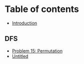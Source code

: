 # Table of contents

* [Introduction](README.md)

## DFS

* [Problem 15: Permutation](dfs/15-permutation.md)
* [Untitled](dfs/untitled.md)

